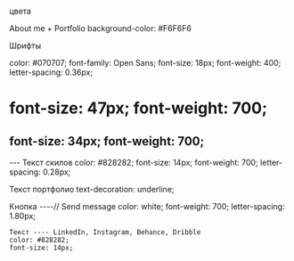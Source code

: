 


цвета

About me + Portfolio
background-color: #F6F6F6

Шрифты
<body>
    color: #070707;
    font-family: Open Sans;
    font-size: 18px;
    font-weight: 400;
</body>

<nav>
    letter-spacing: 0.36px;
</nav>

<h1>
    font-size: 47px;
    font-weight: 700;
</h1>

<h2>
    font-size: 34px;
    font-weight: 700;
</h2>


<p>
   --- Текст скилов
color: #828282;
font-size: 14px;
font-weight: 700;
letter-spacing: 0.28px;


Текст портфолио
text-decoration: underline;
</p>


<footer>
    Кнопка ----// Send message
    color: white;
    font-weight: 700;
    letter-spacing: 1.80px;

    Текст ---- LinkedIn, Instagram, Behance, Dribble
    color: #828282;
    font-size: 14px;
</footer>
